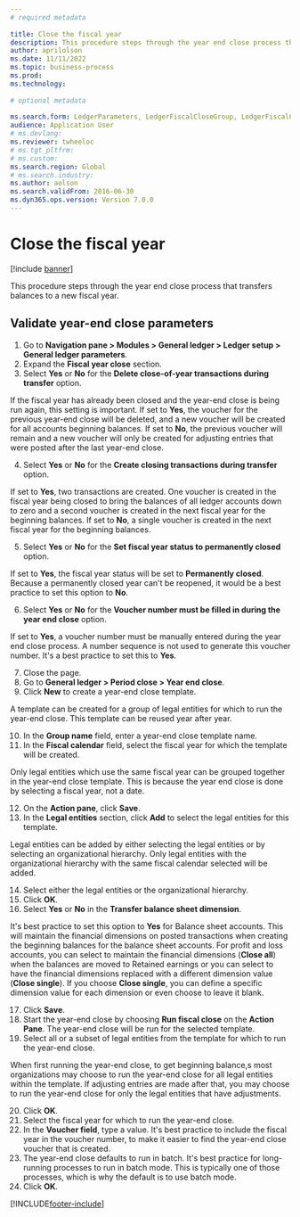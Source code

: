 ```yaml
--- 
# required metadata 
 
title: Close the fiscal year
description: This procedure steps through the year end close process that transfers balances to a new fiscal year. 
author: aprilolson
ms.date: 11/11/2022
ms.topic: business-process 
ms.prod:  
ms.technology:  
 
# optional metadata 
 
ms.search.form: LedgerParameters, LedgerFiscalCloseGroup, LedgerFiscalCloseAddLedger, SysLookupMultiSelectGrid, LedgerFiscalCloseRunGroup   
audience: Application User 
# ms.devlang:  
ms.reviewer: twheeloc
# ms.tgt_pltfrm:  
# ms.custom:  
ms.search.region: Global
# ms.search.industry: 
ms.author: aolson
ms.search.validFrom: 2016-06-30 
ms.dyn365.ops.version: Version 7.0.0 
---
```

# Close the fiscal year

[!include [banner](../../includes/banner.md)]

This procedure steps through the year end close process that transfers balances to a new fiscal year.


## Validate year-end close parameters
1. Go to **Navigation pane > Modules > General ledger > Ledger setup > General ledger parameters**.
2. Expand the **Fiscal year close** section.
3. Select **Yes** or **No** for the **Delete close-of-year transactions during transfer** option.
    
If the fiscal year has already been closed and the year-end close is being run again, this setting is important. If set to **Yes**, the voucher for the previous year-end close will be deleted, and a new voucher will be created for all accounts beginning balances. If set to **No**, the previous voucher will remain and a new voucher will only be created for adjusting entries that were posted after the last year-end close.

4. Select **Yes** or **No** for the **Create closing transactions during transfer** option.

If set to **Yes**, two transactions are created. One voucher is created in the fiscal year being closed to bring the balances of all ledger accounts down to zero and a second voucher is created in the next fiscal year for the beginning balances. If set to **No**, a single voucher is created in the next fiscal year for the beginning balances.  

5. Select **Yes** or **No** for the **Set fiscal year status to permanently closed** option.

If set to **Yes**, the fiscal year status will be set to **Permanently closed**. Because a permanently closed year can't be reopened, it would be a best practice to set this option to **No**.  

6. Select **Yes** or **No** for the **Voucher number must be filled in during the year end close** option.

If set to **Yes**, a voucher number must be manually entered during the year end close process. A number sequence is not used to generate this voucher number. It's a best practice to set this to **Yes**.  

7. Close the page.
8. Go to **General ledger > Period close > Year end close**.
9. Click **New** to create a year-end close template.

A template can be created for a group of legal entities for which to run the year-end close. This template can be reused year after year.  

10. In the **Group name** field, enter a year-end close template name.
11. In the **Fiscal calendar** field, select the fiscal year for which the template will be created.

Only legal entities which use the same fiscal year can be grouped together in the year-end close template. This is because the year end close is done by selecting a fiscal year, not a date.  

12. On the **Action pane**, click **Save**.
13. In the **Legal entities** section, click **Add** to select the legal entities for this template.
    
Legal entities can be added by either selecting the legal entities or by selecting an organizational hierarchy. Only legal entities with the organizational hierarchy with the same fiscal calendar selected will be added.  

14. Select either the legal entities or the organizational hierarchy.
15. Click **OK**.
16. Select **Yes** or **No** in the **Transfer balance sheet dimension**.

It's best practice to set this option to **Yes** for Balance sheet accounts. This will maintain the financial dimensions on posted transactions when creating the beginning balances for the balance sheet accounts. For profit and loss accounts, you can select to maintain the financial dimensions (**Close all**) when the balances are moved to Retained earnings or you can select to have the financial dimensions replaced with a different dimension value (**Close single**). If you choose **Close single**, you can define a specific dimension value for each dimension or even choose to leave it blank.  

17. Click **Save**.
18. Start the year-end close by choosing **Run fiscal close** on the **Action Pane**. The year-end close will be run for the selected template.  
19. Select all or a subset of legal entities from the template for which to run the year-end close.

When first running the year-end close, to get beginning balance,s most organizations may choose to run the year-end close for all legal entities within the template. If adjusting entries are made after that, you may choose to run the year-end close for only the legal entities that have adjustments.  

20. Click **OK**.
21. Select the fiscal year for which to run the year-end close.
22. In the **Voucher field**, type a value. It's best practice to include the fiscal year in the voucher number, to make it easier to find the year-end close voucher that is created.  
23. The year-end close defaults to run in batch. It's best practice for long-running processes to run in batch mode. This is typically one of those processes, which is why the default is to use batch mode.  
24. Click **OK**.



[!INCLUDE[footer-include](../../../includes/footer-banner.md)]
